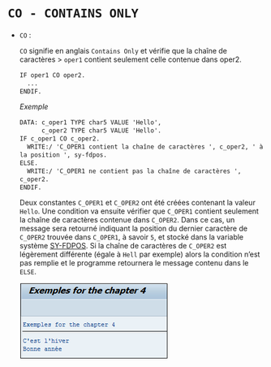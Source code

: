 # **`CO - CONTAINS ONLY`**

- `CO` :

  `CO` signifie en anglais `Contains Only` et vérifie que la chaîne de caractères > `oper1` contient seulement celle contenue dans oper2.

  ```JS
  IF oper1 CO oper2.
    ...
  ENDIF.
  ```

  _Exemple_

  ```JS
  DATA: c_oper1 TYPE char5 VALUE 'Hello',
        c_oper2 TYPE char5 VALUE 'Hello'.
  IF c_oper1 CO c_oper2.
    WRITE:/ 'C_OPER1 contient la chaîne de caractères ', c_oper2, ' à la position ', sy-fdpos.
  ELSE.
    WRITE:/ 'C_OPER1 ne contient pas la chaîne de caractères ', c_oper2.
  ENDIF.
  ```

  Deux constantes `C_OPER1` et `C_OPER2` ont été créées contenant la valeur `Hello`. Une condition va ensuite vérifier que `C_OPER1` contient seulement la chaîne de caractères contenue dans `C_OPER2`. Dans ce cas, un message sera retourné indiquant la position du dernier caractère de `C_OPER2` trouvée dans `C_OPER1`, à savoir `5`, et stocké dans la variable système [SY-FDPOS](../99%20-%20Help/02%20-%20SY-SYSTEM.md). Si la chaîne de caractères de `C_OPER2` est légèrement différente (égale à `Hell` par exemple) alors la condition n’est pas remplie et le programme retournera le message contenu dans le `ELSE`.

  ![](../99%20-%20Ressources/02_Conditions%20-%2003%20-%2001.png)
